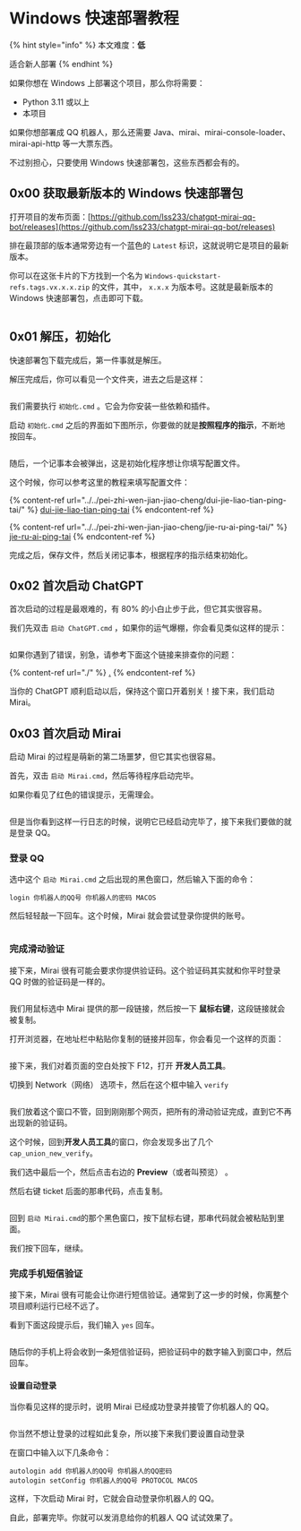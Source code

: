 # Windows 快速部署教程

{% hint style="info" %}
本文难度：**低**

适合新人部署
{% endhint %}

如果你想在 Windows 上部署这个项目，那么你将需要：

* Python 3.11 或以上
* 本项目

如果你想部署成 QQ 机器人，那么还需要 Java、mirai、mirai-console-loader、mirai-api-http 等一大票东西。

不过别担心，只要使用 Windows 快速部署包，这些东西都会有的。

## 0x00 获取最新版本的 Windows 快速部署包

打开项目的发布页面：[https://github.com/lss233/chatgpt-mirai-qq-bot/releases](https://github.com/lss233/chatgpt-mirai-qq-bot/releases)

排在最顶部的版本通常旁边有一个蓝色的 `Latest` 标识，这就说明它是项目的最新版本。

你可以在这张卡片的下方找到一个名为 `Windows-quickstart-refs.tags.vx.x.x.zip` 的文件，其中， `x.x.x` 为版本号。这就是最新版本的 Windows 快速部署包，点击即可下载。

<figure><img src="../../.gitbook/assets/image (51).png" alt=""><figcaption></figcaption></figure>

## 0x01 解压，初始化

快速部署包下载完成后，第一件事就是解压。

解压完成后，你可以看见一个文件夹，进去之后是这样：

<figure><img src="../../.gitbook/assets/image (18).png" alt=""><figcaption></figcaption></figure>

我们需要执行 `初始化.cmd` 。它会为你安装一些依赖和插件。

启动 `初始化.cmd` 之后的界面如下图所示，你要做的就是**按照程序的指示**，不断地按回车。

<figure><img src="../../.gitbook/assets/image (55).png" alt=""><figcaption></figcaption></figure>

随后，一个记事本会被弹出，这是初始化程序想让你填写配置文件。

这个时候，你可以参考这里的教程来填写配置文件：

{% content-ref url="../../pei-zhi-wen-jian-jiao-cheng/dui-jie-liao-tian-ping-tai/" %}
[dui-jie-liao-tian-ping-tai](../../pei-zhi-wen-jian-jiao-cheng/dui-jie-liao-tian-ping-tai/)
{% endcontent-ref %}

{% content-ref url="../../pei-zhi-wen-jian-jiao-cheng/jie-ru-ai-ping-tai/" %}
[jie-ru-ai-ping-tai](../../pei-zhi-wen-jian-jiao-cheng/jie-ru-ai-ping-tai/)
{% endcontent-ref %}

完成之后，保存文件，然后关闭记事本，根据程序的指示结束初始化。



## 0x02 首次启动 ChatGPT

首次启动的过程是最艰难的，有 80% 的小白止步于此，但它其实很容易。

我们先双击 `启动 ChatGPT.cmd` ，如果你的运气爆棚，你会看见类似这样的提示：

<figure><img src="../../.gitbook/assets/image (10).png" alt=""><figcaption></figcaption></figure>

如果你遇到了错误，别急，请参考下面这个链接来排查你的问题：

{% content-ref url="./" %}
[.](./)
{% endcontent-ref %}

当你的 ChatGPT 顺利启动以后，保持这个窗口开着别关！接下来，我们启动 Mirai。

## 0x03 首次启动 Mirai

启动 Mirai 的过程是萌新的第二场噩梦，但它其实也很容易。

首先，双击 `启动 Mirai.cmd`，然后等待程序启动完毕。

如果你看见了红色的错误提示，无需理会。

<figure><img src="../../.gitbook/assets/image (52).png" alt=""><figcaption></figcaption></figure>

但是当你看到这样一行日志的时候，说明它已经启动完毕了，接下来我们要做的就是登录 QQ。

### 登录 QQ

选中这个 `启动 Mirai.cmd` 之后出现的黑色窗口，然后输入下面的命令：

`login 你机器人的QQ号 你机器人的密码 MACOS`

然后轻轻敲一下回车。这个时候，Mirai 就会尝试登录你提供的账号。

<figure><img src="../../.gitbook/assets/image (42).png" alt=""><figcaption></figcaption></figure>

### 完成滑动验证

接下来，Mirai 很有可能会要求你提供验证码。这个验证码其实就和你平时登录 QQ 时做的验证码是一样的。&#x20;

<figure><img src="../../.gitbook/assets/image (6) (1).png" alt=""><figcaption></figcaption></figure>

我们用鼠标选中 Mirai 提供的那一段链接，然后按一下 **鼠标右键**，这段链接就会被复制。

打开浏览器，在地址栏中粘贴你复制的链接并回车，你会看见一个这样的页面：

<figure><img src="../../.gitbook/assets/image (43).png" alt=""><figcaption></figcaption></figure>

接下来，我们对着页面的空白处按下 F12，打开 **开发人员工具**。

切换到 Network（网络） 选项卡，然后在这个框中输入 `verify`

<figure><img src="../../.gitbook/assets/image (20).png" alt=""><figcaption></figcaption></figure>

我们放着这个窗口不管，回到刚刚那个网页，把所有的滑动验证完成，直到它不再出现新的验证码。

这个时候，回到**开发人员工具**的窗口，你会发现多出了几个 `cap_union_new_verify`。

我们选中最后一个，然后点击右边的 **Preview**（或者叫预览） 。

然后右键 ticket 后面的那串代码，点击复制。

<figure><img src="../../.gitbook/assets/image (40).png" alt=""><figcaption></figcaption></figure>

回到  `启动 Mirai.cmd`的那个黑色窗口，按下鼠标右键，那串代码就会被粘贴到里面。

我们按下回车，继续。



### 完成手机短信验证

接下来，Mirai 很有可能会让你进行短信验证。通常到了这一步的时候，你离整个项目顺利运行已经不远了。

看到下面这段提示后，我们输入 `yes` 回车。

<figure><img src="../../.gitbook/assets/JRWY2}JTST9R]F3OY4EKT{2.png" alt=""><figcaption></figcaption></figure>

随后你的手机上将会收到一条短信验证码，把验证码中的数字输入到窗口中，然后回车。



#### 设置自动登录

当你看见这样的提示时，说明 Mirai 已经成功登录并接管了你机器人的 QQ。

<figure><img src="../../.gitbook/assets/image (27).png" alt=""><figcaption></figcaption></figure>

你当然不想让登录的过程如此复杂，所以接下来我们要设置自动登录

在窗口中输入以下几条命令：

```
autologin add 你机器人的QQ号 你机器人的QQ密码
autologin setConfig 你机器人的QQ号 PROTOCOL MACOS
```

这样，下次启动 Mirai 时，它就会自动登录你机器人的 QQ。



自此，部署完毕。你就可以发消息给你的机器人 QQ 试试效果了。
